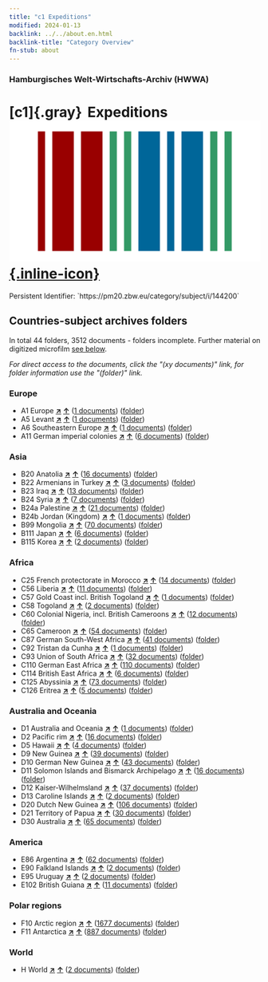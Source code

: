 ```yaml
---
title: "c1 Expeditions"
modified: 2024-01-13
backlink: ../../about.en.html
backlink-title: "Category Overview"
fn-stub: about
---
```


### Hamburgisches Welt-Wirtschafts-Archiv (HWWA)

# [c1]{.gray}&#8201; Expeditions &#160; [![Wikidata](/images/Wikidata-logo.svg "Wikidata"){.inline-icon}](http://www.wikidata.org/entity/Q99427829)

<div class="hint">Persistent Identifier: `https://pm20.zbw.eu/category/subject/i/144200`</div>







## Countries-subject archives folders







In total 44 folders, 3512 documents - folders incomplete. Further material on digitized microfilm [see below](#filmsections).

_For direct access to the documents, click the "(xy documents)" link, for folder information use the "(folder)" link._



### Europe

- A1 Europe [**&nearr;**](../../../geo/i/140892/about.en.html "Europe (all folders)") [**&uarr;**](../../../geo/about.en.html#A1 "Country category system") (<a href="https://pm20.zbw.eu/iiifview/folder/sh/140892,144200" title="about: Europe : Expeditions" target="_blank">1 documents</a>) ([folder](../../../../folder/sh/1408xx/140892/1442xx/144200/about.en.html))
- A5 Levant [**&nearr;**](../../../geo/i/140898/about.en.html "Levant (all folders)") [**&uarr;**](../../../geo/about.en.html#A5 "Country category system") (<a href="https://pm20.zbw.eu/iiifview/folder/sh/140898,144200" title="about: Levant : Expeditions" target="_blank">1 documents</a>) ([folder](../../../../folder/sh/1408xx/140898/1442xx/144200/about.en.html))
- A6 Southeastern Europe [**&nearr;**](../../../geo/i/140900/about.en.html "Southeastern Europe (all folders)") [**&uarr;**](../../../geo/about.en.html#A6 "Country category system") (<a href="https://pm20.zbw.eu/iiifview/folder/sh/140900,144200" title="about: Southeastern Europe : Expeditions" target="_blank">1 documents</a>) ([folder](../../../../folder/sh/1409xx/140900/1442xx/144200/about.en.html))
- A11 German imperial colonies [**&nearr;**](../../../geo/i/140960/about.en.html "German imperial colonies (all folders)") [**&uarr;**](../../../geo/about.en.html#A11 "Country category system") (<a href="https://pm20.zbw.eu/iiifview/folder/sh/140960,144200" title="about: German imperial colonies : Expeditions" target="_blank">6 documents</a>) ([folder](../../../../folder/sh/1409xx/140960/1442xx/144200/about.en.html))

### Asia

- B20 Anatolia [**&nearr;**](../../../geo/i/141108/about.en.html "Anatolia (all folders)") [**&uarr;**](../../../geo/about.en.html#B20 "Country category system") (<a href="https://pm20.zbw.eu/iiifview/folder/sh/141108,144200" title="about: Anatolia : Expeditions" target="_blank">16 documents</a>) ([folder](../../../../folder/sh/1411xx/141108/1442xx/144200/about.en.html))
- B22 Armenians in Turkey [**&nearr;**](../../../geo/i/141112/about.en.html "Armenians in Turkey (all folders)") [**&uarr;**](../../../geo/about.en.html#B22 "Country category system") (<a href="https://pm20.zbw.eu/iiifview/folder/sh/141112,144200" title="about: Armenians in Turkey : Expeditions" target="_blank">3 documents</a>) ([folder](../../../../folder/sh/1411xx/141112/1442xx/144200/about.en.html))
- B23 Iraq [**&nearr;**](../../../geo/i/141113/about.en.html "Iraq (all folders)") [**&uarr;**](../../../geo/about.en.html#B23 "Country category system") (<a href="https://pm20.zbw.eu/iiifview/folder/sh/141113,144200" title="about: Iraq : Expeditions" target="_blank">13 documents</a>) ([folder](../../../../folder/sh/1411xx/141113/1442xx/144200/about.en.html))
- B24 Syria [**&nearr;**](../../../geo/i/141114/about.en.html "Syria (all folders)") [**&uarr;**](../../../geo/about.en.html#B24 "Country category system") (<a href="https://pm20.zbw.eu/iiifview/folder/sh/141114,144200" title="about: Syria : Expeditions" target="_blank">7 documents</a>) ([folder](../../../../folder/sh/1411xx/141114/1442xx/144200/about.en.html))
- B24a Palestine [**&nearr;**](../../../geo/i/141115/about.en.html "Palestine (all folders)") [**&uarr;**](../../../geo/about.en.html#B24a "Country category system") (<a href="https://pm20.zbw.eu/iiifview/folder/sh/141115,144200" title="about: Palestine : Expeditions" target="_blank">21 documents</a>) ([folder](../../../../folder/sh/1411xx/141115/1442xx/144200/about.en.html))
- B24b Jordan (Kingdom) [**&nearr;**](../../../geo/i/141116/about.en.html "Jordan (Kingdom) (all folders)") [**&uarr;**](../../../geo/about.en.html#B24b "Country category system") (<a href="https://pm20.zbw.eu/iiifview/folder/sh/141116,144200" title="about: Jordan (Kingdom) : Expeditions" target="_blank">1 documents</a>) ([folder](../../../../folder/sh/1411xx/141116/1442xx/144200/about.en.html))
- B99 Mongolia [**&nearr;**](../../../geo/i/141261/about.en.html "Mongolia (all folders)") [**&uarr;**](../../../geo/about.en.html#B99 "Country category system") (<a href="https://pm20.zbw.eu/iiifview/folder/sh/141261,144200" title="about: Mongolia : Expeditions" target="_blank">70 documents</a>) ([folder](../../../../folder/sh/1412xx/141261/1442xx/144200/about.en.html))
- B111 Japan [**&nearr;**](../../../geo/i/141272/about.en.html "Japan (all folders)") [**&uarr;**](../../../geo/about.en.html#B111 "Country category system") (<a href="https://pm20.zbw.eu/iiifview/folder/sh/141272,144200" title="about: Japan : Expeditions" target="_blank">6 documents</a>) ([folder](../../../../folder/sh/1412xx/141272/1442xx/144200/about.en.html))
- B115 Korea [**&nearr;**](../../../geo/i/141276/about.en.html "Korea (all folders)") [**&uarr;**](../../../geo/about.en.html#B115 "Country category system") (<a href="https://pm20.zbw.eu/iiifview/folder/sh/141276,144200" title="about: Korea : Expeditions" target="_blank">2 documents</a>) ([folder](../../../../folder/sh/1412xx/141276/1442xx/144200/about.en.html))

### Africa

- C25 French protectorate in Morocco [**&nearr;**](../../../geo/i/141358/about.en.html "French protectorate in Morocco (all folders)") [**&uarr;**](../../../geo/about.en.html#C25 "Country category system") (<a href="https://pm20.zbw.eu/iiifview/folder/sh/141358,144200" title="about: French protectorate in Morocco : Expeditions" target="_blank">14 documents</a>) ([folder](../../../../folder/sh/1413xx/141358/1442xx/144200/about.en.html))
- C56 Liberia [**&nearr;**](../../../geo/i/141405/about.en.html "Liberia (all folders)") [**&uarr;**](../../../geo/about.en.html#C56 "Country category system") (<a href="https://pm20.zbw.eu/iiifview/folder/sh/141405,144200" title="about: Liberia : Expeditions" target="_blank">11 documents</a>) ([folder](../../../../folder/sh/1414xx/141405/1442xx/144200/about.en.html))
- C57 Gold Coast incl. British Togoland [**&nearr;**](../../../geo/i/141406/about.en.html "Gold Coast incl. British Togoland (all folders)") [**&uarr;**](../../../geo/about.en.html#C57 "Country category system") (<a href="https://pm20.zbw.eu/iiifview/folder/sh/141406,144200" title="about: Gold Coast incl. British Togoland : Expeditions" target="_blank">1 documents</a>) ([folder](../../../../folder/sh/1414xx/141406/1442xx/144200/about.en.html))
- C58 Togoland [**&nearr;**](../../../geo/i/141408/about.en.html "Togoland (all folders)") [**&uarr;**](../../../geo/about.en.html#C58 "Country category system") (<a href="https://pm20.zbw.eu/iiifview/folder/sh/141408,144200" title="about: Togoland : Expeditions" target="_blank">2 documents</a>) ([folder](../../../../folder/sh/1414xx/141408/1442xx/144200/about.en.html))
- C60 Colonial Nigeria, incl. British Cameroons [**&nearr;**](../../../geo/i/141409/about.en.html "Colonial Nigeria, incl. British Cameroons (all folders)") [**&uarr;**](../../../geo/about.en.html#C60 "Country category system") (<a href="https://pm20.zbw.eu/iiifview/folder/sh/141409,144200" title="about: Colonial Nigeria, incl. British Cameroons : Expeditions" target="_blank">12 documents</a>) ([folder](../../../../folder/sh/1414xx/141409/1442xx/144200/about.en.html))
- C65 Cameroon [**&nearr;**](../../../geo/i/141410/about.en.html "Cameroon (all folders)") [**&uarr;**](../../../geo/about.en.html#C65 "Country category system") (<a href="https://pm20.zbw.eu/iiifview/folder/sh/141410,144200" title="about: Cameroon : Expeditions" target="_blank">54 documents</a>) ([folder](../../../../folder/sh/1414xx/141410/1442xx/144200/about.en.html))
- C87 German South-West Africa [**&nearr;**](../../../geo/i/141450/about.en.html "German South-West Africa (all folders)") [**&uarr;**](../../../geo/about.en.html#C87 "Country category system") (<a href="https://pm20.zbw.eu/iiifview/folder/sh/141450,144200" title="about: German South-West Africa : Expeditions" target="_blank">41 documents</a>) ([folder](../../../../folder/sh/1414xx/141450/1442xx/144200/about.en.html))
- C92 Tristan da Cunha [**&nearr;**](../../../geo/i/141453/about.en.html "Tristan da Cunha (all folders)") [**&uarr;**](../../../geo/about.en.html#C92 "Country category system") (<a href="https://pm20.zbw.eu/iiifview/folder/sh/141453,144200" title="about: Tristan da Cunha : Expeditions" target="_blank">1 documents</a>) ([folder](../../../../folder/sh/1414xx/141453/1442xx/144200/about.en.html))
- C93 Union of South Africa [**&nearr;**](../../../geo/i/141454/about.en.html "Union of South Africa (all folders)") [**&uarr;**](../../../geo/about.en.html#C93 "Country category system") (<a href="https://pm20.zbw.eu/iiifview/folder/sh/141454,144200" title="about: Union of South Africa : Expeditions" target="_blank">32 documents</a>) ([folder](../../../../folder/sh/1414xx/141454/1442xx/144200/about.en.html))
- C110 German East Africa [**&nearr;**](../../../geo/i/141471/about.en.html "German East Africa (all folders)") [**&uarr;**](../../../geo/about.en.html#C110 "Country category system") (<a href="https://pm20.zbw.eu/iiifview/folder/sh/141471,144200" title="about: German East Africa : Expeditions" target="_blank">110 documents</a>) ([folder](../../../../folder/sh/1414xx/141471/1442xx/144200/about.en.html))
- C114 British East Africa [**&nearr;**](../../../geo/i/141473/about.en.html "British East Africa (all folders)") [**&uarr;**](../../../geo/about.en.html#C114 "Country category system") (<a href="https://pm20.zbw.eu/iiifview/folder/sh/141473,144200" title="about: British East Africa : Expeditions" target="_blank">6 documents</a>) ([folder](../../../../folder/sh/1414xx/141473/1442xx/144200/about.en.html))
- C125 Abyssinia [**&nearr;**](../../../geo/i/141482/about.en.html "Abyssinia (all folders)") [**&uarr;**](../../../geo/about.en.html#C125 "Country category system") (<a href="https://pm20.zbw.eu/iiifview/folder/sh/141482,144200" title="about: Abyssinia : Expeditions" target="_blank">73 documents</a>) ([folder](../../../../folder/sh/1414xx/141482/1442xx/144200/about.en.html))
- C126 Eritrea [**&nearr;**](../../../geo/i/141483/about.en.html "Eritrea (all folders)") [**&uarr;**](../../../geo/about.en.html#C126 "Country category system") (<a href="https://pm20.zbw.eu/iiifview/folder/sh/141483,144200" title="about: Eritrea : Expeditions" target="_blank">5 documents</a>) ([folder](../../../../folder/sh/1414xx/141483/1442xx/144200/about.en.html))

### Australia and Oceania

- D1 Australia and Oceania [**&nearr;**](../../../geo/i/141592/about.en.html "Australia and Oceania (all folders)") [**&uarr;**](../../../geo/about.en.html#D1 "Country category system") (<a href="https://pm20.zbw.eu/iiifview/folder/sh/141592,144200" title="about: Australia and Oceania : Expeditions" target="_blank">1 documents</a>) ([folder](../../../../folder/sh/1415xx/141592/1442xx/144200/about.en.html))
- D2 Pacific rim [**&nearr;**](../../../geo/i/141593/about.en.html "Pacific rim (all folders)") [**&uarr;**](../../../geo/about.en.html#D2 "Country category system") (<a href="https://pm20.zbw.eu/iiifview/folder/sh/141593,144200" title="about: Pacific rim : Expeditions" target="_blank">16 documents</a>) ([folder](../../../../folder/sh/1415xx/141593/1442xx/144200/about.en.html))
- D5 Hawaii [**&nearr;**](../../../geo/i/141595/about.en.html "Hawaii (all folders)") [**&uarr;**](../../../geo/about.en.html#D5 "Country category system") (<a href="https://pm20.zbw.eu/iiifview/folder/sh/141595,144200" title="about: Hawaii : Expeditions" target="_blank">4 documents</a>) ([folder](../../../../folder/sh/1415xx/141595/1442xx/144200/about.en.html))
- D9 New Guinea [**&nearr;**](../../../geo/i/141600/about.en.html "New Guinea (all folders)") [**&uarr;**](../../../geo/about.en.html#D9 "Country category system") (<a href="https://pm20.zbw.eu/iiifview/folder/sh/141600,144200" title="about: New Guinea : Expeditions" target="_blank">39 documents</a>) ([folder](../../../../folder/sh/1416xx/141600/1442xx/144200/about.en.html))
- D10 German New Guinea [**&nearr;**](../../../geo/i/141601/about.en.html "German New Guinea (all folders)") [**&uarr;**](../../../geo/about.en.html#D10 "Country category system") (<a href="https://pm20.zbw.eu/iiifview/folder/sh/141601,144200" title="about: German New Guinea : Expeditions" target="_blank">43 documents</a>) ([folder](../../../../folder/sh/1416xx/141601/1442xx/144200/about.en.html))
- D11 Solomon Islands and Bismarck Archipelago [**&nearr;**](../../../geo/i/141610/about.en.html "Solomon Islands and Bismarck Archipelago (all folders)") [**&uarr;**](../../../geo/about.en.html#D11 "Country category system") (<a href="https://pm20.zbw.eu/iiifview/folder/sh/141610,144200" title="about: Solomon Islands and Bismarck Archipelago : Expeditions" target="_blank">16 documents</a>) ([folder](../../../../folder/sh/1416xx/141610/1442xx/144200/about.en.html))
- D12 Kaiser-Wilhelmsland [**&nearr;**](../../../geo/i/141612/about.en.html "Kaiser-Wilhelmsland (all folders)") [**&uarr;**](../../../geo/about.en.html#D12 "Country category system") (<a href="https://pm20.zbw.eu/iiifview/folder/sh/141612,144200" title="about: Kaiser-Wilhelmsland : Expeditions" target="_blank">37 documents</a>) ([folder](../../../../folder/sh/1416xx/141612/1442xx/144200/about.en.html))
- D13 Caroline Islands [**&nearr;**](../../../geo/i/141613/about.en.html "Caroline Islands (all folders)") [**&uarr;**](../../../geo/about.en.html#D13 "Country category system") (<a href="https://pm20.zbw.eu/iiifview/folder/sh/141613,144200" title="about: Caroline Islands : Expeditions" target="_blank">2 documents</a>) ([folder](../../../../folder/sh/1416xx/141613/1442xx/144200/about.en.html))
- D20 Dutch New Guinea [**&nearr;**](../../../geo/i/141619/about.en.html "Dutch New Guinea (all folders)") [**&uarr;**](../../../geo/about.en.html#D20 "Country category system") (<a href="https://pm20.zbw.eu/iiifview/folder/sh/141619,144200" title="about: Dutch New Guinea : Expeditions" target="_blank">106 documents</a>) ([folder](../../../../folder/sh/1416xx/141619/1442xx/144200/about.en.html))
- D21 Territory of Papua [**&nearr;**](../../../geo/i/141620/about.en.html "Territory of Papua (all folders)") [**&uarr;**](../../../geo/about.en.html#D21 "Country category system") (<a href="https://pm20.zbw.eu/iiifview/folder/sh/141620,144200" title="about: Territory of Papua : Expeditions" target="_blank">30 documents</a>) ([folder](../../../../folder/sh/1416xx/141620/1442xx/144200/about.en.html))
- D30 Australia [**&nearr;**](../../../geo/i/141621/about.en.html "Australia (all folders)") [**&uarr;**](../../../geo/about.en.html#D30 "Country category system") (<a href="https://pm20.zbw.eu/iiifview/folder/sh/141621,144200" title="about: Australia : Expeditions" target="_blank">65 documents</a>) ([folder](../../../../folder/sh/1416xx/141621/1442xx/144200/about.en.html))

### America

- E86 Argentina [**&nearr;**](../../../geo/i/141692/about.en.html "Argentina (all folders)") [**&uarr;**](../../../geo/about.en.html#E86 "Country category system") (<a href="https://pm20.zbw.eu/iiifview/folder/sh/141692,144200" title="about: Argentina : Expeditions" target="_blank">62 documents</a>) ([folder](../../../../folder/sh/1416xx/141692/1442xx/144200/about.en.html))
- E90 Falkland Islands [**&nearr;**](../../../geo/i/141694/about.en.html "Falkland Islands (all folders)") [**&uarr;**](../../../geo/about.en.html#E90 "Country category system") (<a href="https://pm20.zbw.eu/iiifview/folder/sh/141694,144200" title="about: Falkland Islands : Expeditions" target="_blank">2 documents</a>) ([folder](../../../../folder/sh/1416xx/141694/1442xx/144200/about.en.html))
- E95 Uruguay [**&nearr;**](../../../geo/i/141695/about.en.html "Uruguay (all folders)") [**&uarr;**](../../../geo/about.en.html#E95 "Country category system") (<a href="https://pm20.zbw.eu/iiifview/folder/sh/141695,144200" title="about: Uruguay : Expeditions" target="_blank">2 documents</a>) ([folder](../../../../folder/sh/1416xx/141695/1442xx/144200/about.en.html))
- E102 British Guiana [**&nearr;**](../../../geo/i/141700/about.en.html "British Guiana (all folders)") [**&uarr;**](../../../geo/about.en.html#E102 "Country category system") (<a href="https://pm20.zbw.eu/iiifview/folder/sh/141700,144200" title="about: British Guiana : Expeditions" target="_blank">11 documents</a>) ([folder](../../../../folder/sh/1417xx/141700/1442xx/144200/about.en.html))

### Polar regions

- F10 Arctic region [**&nearr;**](../../../geo/i/141702/about.en.html "Arctic region (all folders)") [**&uarr;**](../../../geo/about.en.html#F10 "Country category system") (<a href="https://pm20.zbw.eu/iiifview/folder/sh/141702,144200" title="about: Arctic region : Expeditions" target="_blank">1677 documents</a>) ([folder](../../../../folder/sh/1417xx/141702/1442xx/144200/about.en.html))
- F11 Antarctica [**&nearr;**](../../../geo/i/141703/about.en.html "Antarctica (all folders)") [**&uarr;**](../../../geo/about.en.html#F11 "Country category system") (<a href="https://pm20.zbw.eu/iiifview/folder/sh/141703,144200" title="about: Antarctica : Expeditions" target="_blank">887 documents</a>) ([folder](../../../../folder/sh/1417xx/141703/1442xx/144200/about.en.html))

### World

- H World [**&nearr;**](../../../geo/i/141728/about.en.html "World (all folders)") [**&uarr;**](../../../geo/about.en.html#H "Country category system") (<a href="https://pm20.zbw.eu/iiifview/folder/sh/141728,144200" title="about: World : Expeditions" target="_blank">2 documents</a>) ([folder](../../../../folder/sh/1417xx/141728/1442xx/144200/about.en.html))



<a id="filmsections" />













